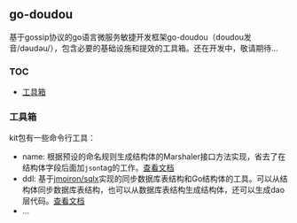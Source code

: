## go-doudou

基于gossip协议的go语言微服务敏捷开发框架go-doudou（doudou发音/dəudəu/），包含必要的基础设施和提效的工具箱。还在开发中，敬请期待...

<!-- START doctoc generated TOC please keep comment here to allow auto update -->
<!-- DON'T EDIT THIS SECTION, INSTEAD RE-RUN doctoc TO UPDATE -->
### TOC

- [工具箱](#%E5%B7%A5%E5%85%B7%E7%AE%B1)

<!-- END doctoc generated TOC please keep comment here to allow auto update -->

### 工具箱

kit包有一些命令行工具：

- name: 根据预设的命名规则生成结构体的Marshaler接口方法实现，省去了在结构体字段后面加`json`tag的工作。[查看文档](./kit/name/README.md)
- ddl: 基于[jmoiron/sqlx](https://github.com/jmoiron/sqlx)实现的同步数据库表结构和Go结构体的工具。可以从结构体同步数据库表结构，也可以从数据库表结构生成结构体，还可以生成dao层代码。[查看文档](./kit/ddl/doc/README.md)
- ...







